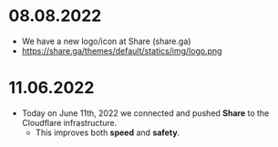 # 08.08.2022  
  - We have a new logo/icon at Share (share.ga)
  - https://share.ga/themes/default/statics/img/logo.png

# 11.06.2022
  - Today on June 11th, 2022 we connected and pushed **Share** to the Cloudflare infrastructure.
     - This improves both **speed** and **safety**.
